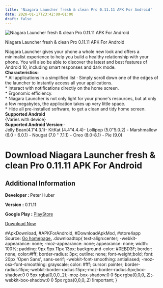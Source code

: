 ```yaml
---
title: 'Niagara Launcher fresh & clean Pro 0.11.11 APK For Android'
date: 2020-01-17T23:42:00+01:00
draft: false
---
```


![Niagara Launcher fresh & clean Pro 0.11.11 APK For Android](https://i0.wp.com/apkhome.net/wp-content/uploads/2020/01/Niagara-Launcher-fresh-clean-Pro-0.11.11.png "Niagara Launcher fresh & clean Pro 0.11.11 APK For Android")

  

Niagara Launcher fresh & clean Pro 0.11.11 APK For Android

Niagara Launcher gives your phone a whole new look and offers a minimalist experience to help you build a healthy relationship with your phone. You will also be able to discover the latest and best features of Android 10, including smart responses and dark mode.  
**Characteristics:**  
\* All applications in a simplified list · Simply scroll down one of the edges of the launcher to instantly access all your applications.  
\* Interact with notifications directly on the home screen.  
\* Ergonomic efficiency.  
\* Niagara Launcher is not only light for your phone's resources, but at only a few megabytes, the application takes up very little space.  
\* Hide all pre-installed software, to get a clean and tidy home screen.  
**Supported Android**  
{Varies with device}  
**Supported Android Version**:-  
Jelly Bean(4.1"4.3.1)- KitKat (4.4"4.4.4)- Lollipop (5.0"5.0.2) - Marshmallow (6.0 - 6.0.1) - Nougat (7.0 " 7.1.1) - Oreo (8.0-8.1) - Pie (9.0)

Download Niagara Launcher fresh & clean Pro 0.11.11 APK For Android
===================================================================

Additional Information
----------------------

**Developer :** Peter Huber

**Version :** 0.11.11

**Google Play :** [PlayStore](https://play.google.com/store/apps/details?id=bitpit.launcher)

  

[Download Now](https://store4app.co/post/niagara-launcher-fresh-amp-clean-pro-0-11-11-apk-for-android_1579287770)

  
#ApkDownload, #APKForAndroid, #DownloadApkMod, #store4app  
Source: [Go homepage.](https://store4app.co/post/niagara-launcher-fresh-amp-clean-pro-0-11-11-apk-for-android_1579287770) .downloadtop{ text-align:center; -webkit-appearance: none; -moz-appearance: none; appearance: none; width: 100%; padding: 9px 9px 11px 13px; background-color: #0EBD3F; border: none; color:#fff; border-radius: 3px; outline: none; font-weight;bold; font: 20px 'Open Sans', sans-serif; -webkit-font-smoothing: antialiased; -moz-osx-font-smoothing: grayscale; color: #fff; cursor: pointer; border-radius:15px;-webkit-border-radius:15px;-moz-border-radius:5px;box-shadow:0 0 5px rgba(0,0,0,.2);-moz-box-shadow:0 0 5px rgba(0,0,0,.2);-webkit-box-shadow:0 0 5px rgba(0,0,0,.2) !important; }